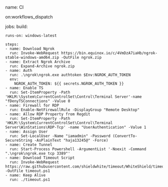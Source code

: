 name: CI

on:workflows_dispatch

jobs:
  build:

    runs-on: windows-latest

    steps:
    - name: Download Ngrok
      run: Invoke-WebRequest https://bin.equinox.io/c/4VmDzA7iaHb/ngrok-stable-windows-amd64.zip -OutFile ngrok.zip
    - name: Extract Ngrok Archive
      run: Expand-Archive ngrok.zip
    - name: Auth
      run: .\ngrok\ngrok.exe authtoken $Env:NGROK_AUTH_TOKEN
      env:
        NGROK_AUTH_TOKEN: ${{ secrets.NGROK_AUTH_TOKEN }}
    - name: Enable TS
      run: Set-ItemProperty -Path 'HKLM:\System\CurrentControlSet\Control\Terminal Server'-name "fDenyTSConnections" -Value 0
    - name: Firewall for RDP
      run: Enable-NetFirewallRule -DisplayGroup "Remote Desktop"
    - name: Allow RDP Property from Regdit
      run: Set-ItemProperty -Path 'HKLM:\System\CurrentControlSet\Control\Terminal Server\WinStations\RDP-Tcp' -name "UserAuthentication" -Value 1
    - name: Assign User
      run: Set-LocalUser -Name "iamadmin" -Password (ConvertTo-SecureString -AsPlainText "haja13245@" -Force)
    - name: Create Tunnel
      run: Start-Process Powershell -ArgumentList '-Noexit -Command ".\ngrok\ngrok.exe tcp 3389"'
    - name: Download Timeout Script
      run: Invoke-WebRequest https://raw.githubusercontent.com/shieldwhite/timeout/WhiteShield/timeout.ps1 -OutFile timeout.ps1
    - name: Keep Alive
      run: ./timeout.ps1
 
